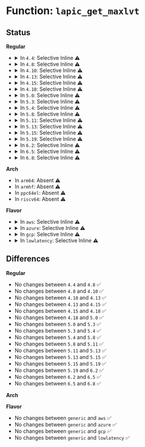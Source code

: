 # Function: <code>lapic_get_maxlvt</code>

## Status
<b>Regular</b>
<ul>
<li>
<details>
<summary>In <code>4.4</code>: Selective Inline ⚠️</summary>

```c
int lapic_get_maxlvt();
```

**Collision:** Unique Global

**Inline:** Selective

**Transformation:** False

**Instances:**

```
In arch/x86/kernel/apic/apic.c (ffffffff81052d0c)
Location: arch/x86/kernel/apic/apic.c:290
Inline: True
Inline callers:
  - arch/x86/kernel/apic/apic.c:lapic_setup_esr
  - arch/x86/kernel/apic/apic.c:clear_local_APIC
Direct callers:
  - arch/x86/kernel/smpboot.c:wakeup_secondary_cpu_via_nmi
  - arch/x86/kernel/smpboot.c:native_cpu_up
  - arch/x86/kernel/apic/vector.c:print_local_APIC
```
**Symbols:**

```
ffffffff810538d0-ffffffff810538f3: lapic_get_maxlvt (STB_GLOBAL)
```
</details>
</li>
<li>
<details>
<summary>In <code>4.8</code>: Selective Inline ⚠️</summary>

```c
int lapic_get_maxlvt();
```

**Collision:** Unique Global

**Inline:** Selective

**Transformation:** False

**Instances:**

```
In arch/x86/kernel/apic/apic.c (ffffffff81052e9c)
Location: arch/x86/kernel/apic/apic.c:298
Inline: True
Inline callers:
  - arch/x86/kernel/apic/apic.c:lapic_setup_esr
  - arch/x86/kernel/apic/apic.c:clear_local_APIC
Direct callers:
  - arch/x86/kernel/smpboot.c:native_cpu_up
  - arch/x86/kernel/smpboot.c:wakeup_secondary_cpu_via_nmi
  - arch/x86/kernel/apic/vector.c:print_local_APIC
```
**Symbols:**

```
ffffffff810539e0-ffffffff81053a03: lapic_get_maxlvt (STB_GLOBAL)
```
</details>
</li>
<li>
<details>
<summary>In <code>4.10</code>: Selective Inline ⚠️</summary>

```c
int lapic_get_maxlvt();
```

**Collision:** Unique Global

**Inline:** Selective

**Transformation:** False

**Instances:**

```
In arch/x86/kernel/apic/apic.c (ffffffff81055b8c)
Location: arch/x86/kernel/apic/apic.c:299
Inline: True
Inline callers:
  - arch/x86/kernel/apic/apic.c:lapic_setup_esr
  - arch/x86/kernel/apic/apic.c:clear_local_APIC
Direct callers:
  - arch/x86/kernel/smpboot.c:native_cpu_up
  - arch/x86/kernel/smpboot.c:wakeup_secondary_cpu_via_nmi
  - arch/x86/kernel/apic/vector.c:print_local_APIC
```
**Symbols:**

```
ffffffff810566d0-ffffffff810566f3: lapic_get_maxlvt (STB_GLOBAL)
```
</details>
</li>
<li>
<details>
<summary>In <code>4.13</code>: Selective Inline ⚠️</summary>

```c
int lapic_get_maxlvt();
```

**Collision:** Unique Global

**Inline:** Selective

**Transformation:** False

**Instances:**

```
In arch/x86/kernel/apic/apic.c (ffffffff81056344)
Location: arch/x86/kernel/apic/apic.c:301
Inline: True
Inline callers:
  - arch/x86/kernel/apic/apic.c:lapic_suspend
  - arch/x86/kernel/apic/apic.c:lapic_setup_esr
  - arch/x86/kernel/apic/apic.c:clear_local_APIC
Direct callers:
  - arch/x86/kernel/smpboot.c:native_cpu_up
  - arch/x86/kernel/smpboot.c:wakeup_secondary_cpu_via_nmi
  - arch/x86/kernel/apic/vector.c:print_local_APIC
```
**Symbols:**

```
ffffffff81055ff0-ffffffff81056013: lapic_get_maxlvt (STB_GLOBAL)
```
</details>
</li>
<li>
<details>
<summary>In <code>4.15</code>: Selective Inline ⚠️</summary>

```c
int lapic_get_maxlvt();
```

**Collision:** Unique Global

**Inline:** Selective

**Transformation:** False

**Instances:**

```
In arch/x86/kernel/apic/apic.c (ffffffff8105a034)
Location: arch/x86/kernel/apic/apic.c:295
Inline: True
Inline callers:
  - arch/x86/kernel/apic/apic.c:lapic_suspend
  - arch/x86/kernel/apic/apic.c:smp_error_interrupt
  - arch/x86/kernel/apic/apic.c:lapic_setup_esr
  - arch/x86/kernel/apic/apic.c:clear_local_APIC
Direct callers:
  - arch/x86/kernel/smpboot.c:native_cpu_up
  - arch/x86/kernel/smpboot.c:wakeup_secondary_cpu_via_nmi
  - arch/x86/kernel/apic/vector.c:print_local_APIC
```
**Symbols:**

```
ffffffff81059ca0-ffffffff81059cc6: lapic_get_maxlvt (STB_GLOBAL)
```
</details>
</li>
<li>
<details>
<summary>In <code>4.18</code>: Selective Inline ⚠️</summary>

```c
int lapic_get_maxlvt();
```

**Collision:** Unique Global

**Inline:** Selective

**Transformation:** False

**Instances:**

```
In arch/x86/kernel/apic/apic.c (ffffffff81a026b0)
Location: arch/x86/kernel/apic/apic.c:296
Inline: True
Inline callers:
  - arch/x86/kernel/apic/apic.c:smp_error_interrupt
  - arch/x86/kernel/apic/apic.c:lapic_setup_esr
  - arch/x86/kernel/apic/apic.c:clear_local_APIC
Direct callers:
  - arch/x86/kernel/smpboot.c:native_cpu_up
  - arch/x86/kernel/smpboot.c:wakeup_secondary_cpu_via_nmi
  - arch/x86/kernel/apic/vector.c:print_local_APIC
```
**Symbols:**

```
ffffffff8105cf40-ffffffff8105cf66: lapic_get_maxlvt (STB_GLOBAL)
```
</details>
</li>
<li>
<details>
<summary>In <code>5.0</code>: Selective Inline ⚠️</summary>

```c
int lapic_get_maxlvt();
```

**Collision:** Unique Global

**Inline:** Selective

**Transformation:** False

**Instances:**

```
In arch/x86/kernel/apic/apic.c (ffffffff81c02770)
Location: arch/x86/kernel/apic/apic.c:302
Inline: True
Inline callers:
  - arch/x86/kernel/apic/apic.c:smp_error_interrupt
  - arch/x86/kernel/apic/apic.c:lapic_setup_esr
  - arch/x86/kernel/apic/apic.c:clear_local_APIC
Direct callers:
  - arch/x86/kernel/smpboot.c:native_cpu_up
  - arch/x86/kernel/smpboot.c:wakeup_secondary_cpu_via_nmi
  - arch/x86/kernel/apic/vector.c:print_local_APIC
```
**Symbols:**

```
ffffffff81062bd0-ffffffff81062bf6: lapic_get_maxlvt (STB_GLOBAL)
```
</details>
</li>
<li>
<details>
<summary>In <code>5.3</code>: Selective Inline ⚠️</summary>

```c
int lapic_get_maxlvt();
```

**Collision:** Unique Global

**Inline:** Selective

**Transformation:** False

**Instances:**

```
In arch/x86/kernel/apic/apic.c (ffffffff81c029de)
Location: arch/x86/kernel/apic/apic.c:303
Inline: True
Inline callers:
  - arch/x86/kernel/apic/apic.c:smp_error_interrupt
  - arch/x86/kernel/apic/apic.c:lapic_setup_esr
  - arch/x86/kernel/apic/apic.c:clear_local_APIC
Direct callers:
  - arch/x86/kernel/smpboot.c:wakeup_secondary_cpu_via_init
  - arch/x86/kernel/smpboot.c:wakeup_secondary_cpu_via_nmi
  - arch/x86/kernel/apic/vector.c:print_local_APIC
```
**Symbols:**

```
ffffffff81066270-ffffffff81066296: lapic_get_maxlvt (STB_GLOBAL)
```
</details>
</li>
<li>
<details>
<summary>In <code>5.4</code>: Selective Inline ⚠️</summary>

```c
int lapic_get_maxlvt();
```

**Collision:** Unique Global

**Inline:** Selective

**Transformation:** False

**Instances:**

```
In arch/x86/kernel/apic/apic.c (ffffffff81c02a0e)
Location: arch/x86/kernel/apic/apic.c:303
Inline: True
Inline callers:
  - arch/x86/kernel/apic/apic.c:smp_error_interrupt
  - arch/x86/kernel/apic/apic.c:lapic_setup_esr
  - arch/x86/kernel/apic/apic.c:clear_local_APIC
Direct callers:
  - arch/x86/kernel/smpboot.c:wakeup_secondary_cpu_via_init
  - arch/x86/kernel/smpboot.c:wakeup_secondary_cpu_via_nmi
  - arch/x86/kernel/apic/vector.c:print_local_APIC
```
**Symbols:**

```
ffffffff810668a0-ffffffff810668c6: lapic_get_maxlvt (STB_GLOBAL)
```
</details>
</li>
<li>
<details>
<summary>In <code>5.8</code>: Selective Inline ⚠️</summary>

```c
int lapic_get_maxlvt();
```

**Collision:** Unique Global

**Inline:** Selective

**Transformation:** False

**Instances:**

```
In arch/x86/kernel/apic/apic.c (ffffffff8106cf31)
Location: arch/x86/kernel/apic/apic.c:303
Inline: True
Inline callers:
  - arch/x86/kernel/apic/apic.c:__sysvec_error_interrupt
  - arch/x86/kernel/apic/apic.c:lapic_setup_esr
  - arch/x86/kernel/apic/apic.c:clear_local_APIC
Direct callers:
  - arch/x86/kernel/smpboot.c:wakeup_secondary_cpu_via_init
  - arch/x86/kernel/smpboot.c:wakeup_secondary_cpu_via_nmi
  - arch/x86/kernel/apic/vector.c:print_local_APIC
```
**Symbols:**

```
ffffffff8106d490-ffffffff8106d4b6: lapic_get_maxlvt (STB_GLOBAL)
```
</details>
</li>
<li>
<details>
<summary>In <code>5.11</code>: Selective Inline ⚠️</summary>

```c
int lapic_get_maxlvt();
```

**Collision:** Unique Global

**Inline:** Selective

**Transformation:** False

**Instances:**

```
In arch/x86/kernel/apic/apic.c (ffffffff8106e6d1)
Location: arch/x86/kernel/apic/apic.c:309
Inline: True
Inline callers:
  - arch/x86/kernel/apic/apic.c:__sysvec_error_interrupt
  - arch/x86/kernel/apic/apic.c:lapic_setup_esr
  - arch/x86/kernel/apic/apic.c:clear_local_APIC
Direct callers:
  - arch/x86/kernel/smpboot.c:wakeup_secondary_cpu_via_init
  - arch/x86/kernel/smpboot.c:wakeup_secondary_cpu_via_nmi
  - arch/x86/kernel/apic/vector.c:print_local_APIC
```
**Symbols:**

```
ffffffff8106ec10-ffffffff8106ec36: lapic_get_maxlvt (STB_GLOBAL)
```
</details>
</li>
<li>
<details>
<summary>In <code>5.13</code>: Selective Inline ⚠️</summary>

```c
int lapic_get_maxlvt();
```

**Collision:** Unique Global

**Inline:** Selective

**Transformation:** False

**Instances:**

```
In arch/x86/kernel/apic/apic.c (ffffffff8106f1c1)
Location: arch/x86/kernel/apic/apic.c:309
Inline: True
Inline callers:
  - arch/x86/kernel/apic/apic.c:__sysvec_error_interrupt
  - arch/x86/kernel/apic/apic.c:lapic_setup_esr
  - arch/x86/kernel/apic/apic.c:clear_local_APIC
Direct callers:
  - arch/x86/kernel/smpboot.c:wakeup_secondary_cpu_via_init
  - arch/x86/kernel/smpboot.c:wakeup_secondary_cpu_via_nmi
  - arch/x86/kernel/apic/vector.c:print_local_APIC
```
**Symbols:**

```
ffffffff8106f720-ffffffff8106f746: lapic_get_maxlvt (STB_GLOBAL)
```
</details>
</li>
<li>
<details>
<summary>In <code>5.15</code>: Selective Inline ⚠️</summary>

```c
int lapic_get_maxlvt();
```

**Collision:** Unique Global

**Inline:** Selective

**Transformation:** False

**Instances:**

```
In arch/x86/kernel/apic/apic.c (ffffffff8107abc3)
Location: arch/x86/kernel/apic/apic.c:306
Inline: True
Inline callers:
  - arch/x86/kernel/apic/apic.c:__sysvec_error_interrupt
  - arch/x86/kernel/apic/apic.c:lapic_setup_esr
  - arch/x86/kernel/apic/apic.c:clear_local_APIC
Direct callers:
  - arch/x86/kernel/smpboot.c:wakeup_secondary_cpu_via_init
  - arch/x86/kernel/smpboot.c:wakeup_secondary_cpu_via_nmi
  - arch/x86/kernel/apic/vector.c:print_local_APIC
```
**Symbols:**

```
ffffffff8107b150-ffffffff8107b176: lapic_get_maxlvt (STB_GLOBAL)
```
</details>
</li>
<li>
<details>
<summary>In <code>5.19</code>: Selective Inline ⚠️</summary>

```c
int lapic_get_maxlvt();
```

**Collision:** Unique Global

**Inline:** Selective

**Transformation:** False

**Instances:**

```
In arch/x86/kernel/apic/apic.c (ffffffff81089c53)
Location: arch/x86/kernel/apic/apic.c:306
Inline: True
Inline callers:
  - arch/x86/kernel/apic/apic.c:__sysvec_error_interrupt
  - arch/x86/kernel/apic/apic.c:lapic_setup_esr
  - arch/x86/kernel/apic/apic.c:clear_local_APIC
Direct callers:
  - arch/x86/kernel/cpu/mce/intel.c:cmci_supported
  - arch/x86/kernel/smpboot.c:wakeup_secondary_cpu_via_init
  - arch/x86/kernel/smpboot.c:wakeup_secondary_cpu_via_nmi
  - arch/x86/kernel/apic/vector.c:print_local_APIC
```
**Symbols:**

```
ffffffff8108a260-ffffffff8108a28c: lapic_get_maxlvt (STB_GLOBAL)
```
</details>
</li>
<li>
<details>
<summary>In <code>6.2</code>: Selective Inline ⚠️</summary>

```c
int lapic_get_maxlvt();
```

**Collision:** Unique Global

**Inline:** Selective

**Transformation:** False

**Instances:**

```
In arch/x86/kernel/apic/apic.c (ffffffff8109db73)
Location: arch/x86/kernel/apic/apic.c:307
Inline: True
Inline callers:
  - arch/x86/kernel/apic/apic.c:__sysvec_error_interrupt
  - arch/x86/kernel/apic/apic.c:lapic_setup_esr
  - arch/x86/kernel/apic/apic.c:clear_local_APIC
Direct callers:
  - arch/x86/kernel/cpu/mce/intel.c:cmci_supported
  - arch/x86/kernel/smpboot.c:wakeup_secondary_cpu_via_init
  - arch/x86/kernel/smpboot.c:wakeup_secondary_cpu_via_nmi
  - arch/x86/kernel/apic/vector.c:print_local_APIC
```
**Symbols:**

```
ffffffff8109e240-ffffffff8109e26c: lapic_get_maxlvt (STB_GLOBAL)
```
</details>
</li>
<li>
<details>
<summary>In <code>6.5</code>: Selective Inline ⚠️</summary>

```c
int lapic_get_maxlvt();
```

**Collision:** Unique Global

**Inline:** Selective

**Transformation:** False

**Instances:**

```
In arch/x86/kernel/apic/apic.c (ffffffff810a0b51)
Location: arch/x86/kernel/apic/apic.c:310
Inline: True
Inline callers:
  - arch/x86/kernel/apic/apic.c:__sysvec_error_interrupt
  - arch/x86/kernel/apic/apic.c:lapic_setup_esr
  - arch/x86/kernel/apic/apic.c:clear_local_APIC
Direct callers:
  - arch/x86/kernel/cpu/mce/intel.c:cmci_supported
  - arch/x86/kernel/smpboot.c:wakeup_secondary_cpu_via_init
  - arch/x86/kernel/smpboot.c:send_init_sequence
  - arch/x86/kernel/apic/vector.c:print_local_APIC
```
**Symbols:**

```
ffffffff810a1220-ffffffff810a124c: lapic_get_maxlvt (STB_GLOBAL)
```
</details>
</li>
<li>
<details>
<summary>In <code>6.8</code>: Selective Inline ⚠️</summary>

```c
int lapic_get_maxlvt();
```

**Collision:** Unique Global

**Inline:** Selective

**Transformation:** False

**Instances:**

```
In arch/x86/kernel/apic/apic.c (ffffffff810a7d91)
Location: arch/x86/kernel/apic/apic.c:277
Inline: True
Inline callers:
  - arch/x86/kernel/apic/apic.c:__sysvec_error_interrupt
  - arch/x86/kernel/apic/apic.c:lapic_setup_esr
Direct callers:
  - arch/x86/kernel/cpu/mce/intel.c:cmci_reenable
  - arch/x86/kernel/cpu/mce/intel.c:cmci_rediscover
  - arch/x86/kernel/cpu/mce/intel.c:cmci_rediscover_work_func
  - arch/x86/kernel/cpu/mce/intel.c:cmci_supported
  - arch/x86/kernel/smpboot.c:wakeup_secondary_cpu_via_init
  - arch/x86/kernel/smpboot.c:wakeup_secondary_cpu_via_init
  - arch/x86/kernel/apic/vector.c:print_local_APIC
```
**Symbols:**

```
ffffffff810a85f0-ffffffff810a8611: lapic_get_maxlvt (STB_GLOBAL)
```
</details>
</li>
</ul>
<b>Arch</b>
<ul>
<li>
In <code>arm64</code>: Absent ⚠️
</li>
<li>
In <code>armhf</code>: Absent ⚠️
</li>
<li>
In <code>ppc64el</code>: Absent ⚠️
</li>
<li>
In <code>riscv64</code>: Absent ⚠️
</li>
</ul>
<b>Flavor</b>
<ul>
<li>
<details>
<summary>In <code>aws</code>: Selective Inline ⚠️</summary>

```c
int lapic_get_maxlvt();
```

**Collision:** Unique Global

**Inline:** Selective

**Transformation:** False

**Instances:**

```
In arch/x86/kernel/apic/apic.c (ffffffff81c029ee)
Location: arch/x86/kernel/apic/apic.c:303
Inline: True
Inline callers:
  - arch/x86/kernel/apic/apic.c:smp_error_interrupt
  - arch/x86/kernel/apic/apic.c:lapic_setup_esr
  - arch/x86/kernel/apic/apic.c:clear_local_APIC
Direct callers:
  - arch/x86/kernel/smpboot.c:wakeup_secondary_cpu_via_init
  - arch/x86/kernel/smpboot.c:wakeup_secondary_cpu_via_nmi
  - arch/x86/kernel/apic/vector.c:print_local_APIC
```
**Symbols:**

```
ffffffff81066390-ffffffff810663b6: lapic_get_maxlvt (STB_GLOBAL)
```
</details>
</li>
<li>
<details>
<summary>In <code>azure</code>: Selective Inline ⚠️</summary>

```c
int lapic_get_maxlvt();
```

**Collision:** Unique Global

**Inline:** Selective

**Transformation:** False

**Instances:**

```
In arch/x86/kernel/apic/apic.c (ffffffff81c0289e)
Location: arch/x86/kernel/apic/apic.c:303
Inline: True
Inline callers:
  - arch/x86/kernel/apic/apic.c:smp_error_interrupt
  - arch/x86/kernel/apic/apic.c:lapic_setup_esr
  - arch/x86/kernel/apic/apic.c:clear_local_APIC
Direct callers:
  - arch/x86/kernel/smpboot.c:wakeup_secondary_cpu_via_init
  - arch/x86/kernel/smpboot.c:wakeup_secondary_cpu_via_nmi
  - arch/x86/kernel/apic/vector.c:print_local_APIC
```
**Symbols:**

```
ffffffff81056790-ffffffff810567b6: lapic_get_maxlvt (STB_GLOBAL)
```
</details>
</li>
<li>
<details>
<summary>In <code>gcp</code>: Selective Inline ⚠️</summary>

```c
int lapic_get_maxlvt();
```

**Collision:** Unique Global

**Inline:** Selective

**Transformation:** False

**Instances:**

```
In arch/x86/kernel/apic/apic.c (ffffffff81c0295e)
Location: arch/x86/kernel/apic/apic.c:303
Inline: True
Inline callers:
  - arch/x86/kernel/apic/apic.c:smp_error_interrupt
  - arch/x86/kernel/apic/apic.c:lapic_setup_esr
  - arch/x86/kernel/apic/apic.c:clear_local_APIC
Direct callers:
  - arch/x86/kernel/smpboot.c:wakeup_secondary_cpu_via_init
  - arch/x86/kernel/smpboot.c:wakeup_secondary_cpu_via_nmi
  - arch/x86/kernel/apic/vector.c:print_local_APIC
```
**Symbols:**

```
ffffffff81066840-ffffffff81066866: lapic_get_maxlvt (STB_GLOBAL)
```
</details>
</li>
<li>
<details>
<summary>In <code>lowlatency</code>: Selective Inline ⚠️</summary>

```c
int lapic_get_maxlvt();
```

**Collision:** Unique Global

**Inline:** Selective

**Transformation:** False

**Instances:**

```
In arch/x86/kernel/apic/apic.c (ffffffff81c02c1e)
Location: arch/x86/kernel/apic/apic.c:303
Inline: True
Inline callers:
  - arch/x86/kernel/apic/apic.c:smp_error_interrupt
  - arch/x86/kernel/apic/apic.c:lapic_setup_esr
  - arch/x86/kernel/apic/apic.c:clear_local_APIC
Direct callers:
  - arch/x86/kernel/smpboot.c:wakeup_secondary_cpu_via_init
  - arch/x86/kernel/smpboot.c:wakeup_secondary_cpu_via_nmi
  - arch/x86/kernel/apic/vector.c:print_local_APIC
```
**Symbols:**

```
ffffffff81067e20-ffffffff81067e46: lapic_get_maxlvt (STB_GLOBAL)
```
</details>
</li>
</ul>

## Differences
<b>Regular</b>
<ul>
<li>
No changes between <code>4.4</code> and <code>4.8</code> ✅
</li>
<li>
No changes between <code>4.8</code> and <code>4.10</code> ✅
</li>
<li>
No changes between <code>4.10</code> and <code>4.13</code> ✅
</li>
<li>
No changes between <code>4.13</code> and <code>4.15</code> ✅
</li>
<li>
No changes between <code>4.15</code> and <code>4.18</code> ✅
</li>
<li>
No changes between <code>4.18</code> and <code>5.0</code> ✅
</li>
<li>
No changes between <code>5.0</code> and <code>5.3</code> ✅
</li>
<li>
No changes between <code>5.3</code> and <code>5.4</code> ✅
</li>
<li>
No changes between <code>5.4</code> and <code>5.8</code> ✅
</li>
<li>
No changes between <code>5.8</code> and <code>5.11</code> ✅
</li>
<li>
No changes between <code>5.11</code> and <code>5.13</code> ✅
</li>
<li>
No changes between <code>5.13</code> and <code>5.15</code> ✅
</li>
<li>
No changes between <code>5.15</code> and <code>5.19</code> ✅
</li>
<li>
No changes between <code>5.19</code> and <code>6.2</code> ✅
</li>
<li>
No changes between <code>6.2</code> and <code>6.5</code> ✅
</li>
<li>
No changes between <code>6.5</code> and <code>6.8</code> ✅
</li>
</ul>
<b>Arch</b>
<ul>
</ul>
<b>Flavor</b>
<ul>
<li>
No changes between <code>generic</code> and <code>aws</code> ✅
</li>
<li>
No changes between <code>generic</code> and <code>azure</code> ✅
</li>
<li>
No changes between <code>generic</code> and <code>gcp</code> ✅
</li>
<li>
No changes between <code>generic</code> and <code>lowlatency</code> ✅
</li>
</ul>

